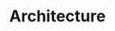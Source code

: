 ---
type: "docs"
title: "Architecture"
linkTitle: "Architecture"
weight: 10
description: >
    Reactive Graph Architecture
---